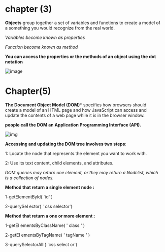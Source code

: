 # chapter (3)

**Objects**
 group together a set of variables and functions to create a model of a something you would recognize from the real world.

*Variables become known as properties*

*Function become known as method*

**You can access the properties or the methods of an object using the dot notation** 

![image](https://cdn-images-1.medium.com/max/1024/1*GA7toY-Y3a3l0nlewOxIAw.png)
 
 # Chapter(5)

**The Document Object Model (DOM)*** specifies how browsers should create a model of an HTML page and how JavaScript can access and update the contents of a web page while it is in the browser window.

**people call the DOM an Application Programming Interface (API).**

![img](https://www.conceptdraw.com/solution-park/resource/images/solutions/dom-tree/SOFTWARE-DEVELOPMENT-DOM-Tree-DOM-Hierarchy-in-HTML88.png)


 **Accessing and updating the DOM tree involves two steps:**

1: Locate the node that represents the element you want to work with.

2: Use its text content, child elements, and attributes. 

*DOM queries may return one element, or they may return a Nodelist,
which is a collection of nodes.*

**Method that return a single element node :**

1-getElementByld( 'id' )

2-querySel ector( ' css selector')

**Method that return a one or more element :**

1-getEl ementsByClassName( ' class ' )

2-getEl ementsByTagName( ' tagName ' )

3-querySelectorAll ( 'css select or')
